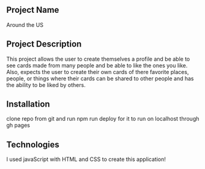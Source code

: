 ## Project Name
Around the US

## Project Description
This project allows the user to create themselves a profile and be able to see cards made from many people and be able to like the ones you like. Also, expects the user to create their own cards of there favorite places, people, or things where their cards can be shared to other people and has the ability to be liked by others.

## Installation
clone repo from git and run npm run deploy for it to run on localhost through gh pages

## Technologies
I used javaScript with HTML and CSS to create this application!
